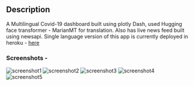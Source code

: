 ## Description
A Multilingual Covid-19 dashboard built using plotly Dash, used Hugging face transformer - MarianMT for translation.
Also has live news feed built using newsapi.
Single language version of this app is currently deployed in heroku - [here](https://dash-covid19-multilingual.herokuapp.com/)

### Screenshots - 

![screenshot1](https://github.com/nagarajbhat/dash-covid19-multilingual/blob/master/screenshots/screenshot1.PNG)
![screenshot2](https://github.com/nagarajbhat/dash-covid19-multilingual/blob/master/screenshots/screenshot2.PNG)
![screenshot3](https://github.com/nagarajbhat/dash-covid19-multilingual/blob/master/screenshots/screenshot3.PNG)
![screenshot4](https://github.com/nagarajbhat/dash-covid19-multilingual/blob/master/screenshots/screenshot4.PNG)
![screenshot5](https://github.com/nagarajbhat/dash-covid19-multilingual/blob/master/screenshots/screenshot6.PNG)


